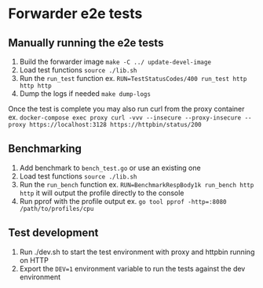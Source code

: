 # Forwarder e2e tests

## Manually running the e2e tests

1. Build the forwarder image `make -C ../ update-devel-image`
1. Load test functions `source ./lib.sh`
1. Run the `run_test` function ex. `RUN=TestStatusCodes/400 run_test http http http`
1. Dump the logs if needed `make dump-logs` 

Once the test is complete you may also run curl from the proxy container ex. `docker-compose exec proxy curl -vvv --insecure --proxy-insecure --proxy https://localhost:3128 https://httpbin/status/200`

## Benchmarking

1. Add benchmark to `bench_test.go` or use an existing one
1. Load test functions `source ./lib.sh`
1. Run the `run_bench` function ex. `RUN=BenchmarkRespBody1k run_bench http http` it will output the profile directly to the console
1. Run pprof with the profile output ex. `go tool pprof -http=:8080 /path/to/profiles/cpu`  

## Test development

1. Run ./dev.sh to start the test environment with proxy and httpbin running on HTTP
1. Export the `DEV=1` environment variable to run the tests against the dev environment
